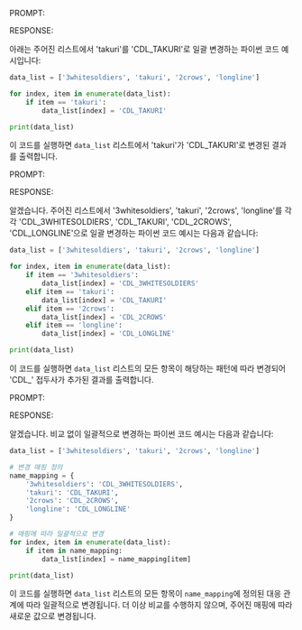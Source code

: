 PROMPT:

RESPONSE:

아래는 주어진 리스트에서 'takuri'를 'CDL\_TAKURI'로 일괄 변경하는 파이썬 코드 예시입니다:

```python
data_list = ['3whitesoldiers', 'takuri', '2crows', 'longline']

for index, item in enumerate(data_list):
    if item == 'takuri':
        data_list[index] = 'CDL_TAKURI'

print(data_list)
```

이 코드를 실행하면 `data_list` 리스트에서 'takuri'가 'CDL\_TAKURI'로 변경된 결과를 출력합니다.

PROMPT:

RESPONSE:

알겠습니다. 주어진 리스트에서 '3whitesoldiers', 'takuri', '2crows', 'longline'를 각각 'CDL\_3WHITESOLDIERS', 'CDL\_TAKURI', 'CDL\_2CROWS', 'CDL\_LONGLINE'으로 일괄 변경하는 파이썬 코드 예시는 다음과 같습니다:

```python
data_list = ['3whitesoldiers', 'takuri', '2crows', 'longline']

for index, item in enumerate(data_list):
    if item == '3whitesoldiers':
        data_list[index] = 'CDL_3WHITESOLDIERS'
    elif item == 'takuri':
        data_list[index] = 'CDL_TAKURI'
    elif item == '2crows':
        data_list[index] = 'CDL_2CROWS'
    elif item == 'longline':
        data_list[index] = 'CDL_LONGLINE'

print(data_list)
```

이 코드를 실행하면 `data_list` 리스트의 모든 항목이 해당하는 패턴에 따라 변경되어 'CDL\_' 접두사가 추가된 결과를 출력합니다.

PROMPT:

RESPONSE:

알겠습니다. 비교 없이 일괄적으로 변경하는 파이썬 코드 예시는 다음과 같습니다:

```python
data_list = ['3whitesoldiers', 'takuri', '2crows', 'longline']

# 변경 매핑 정의
name_mapping = {
    '3whitesoldiers': 'CDL_3WHITESOLDIERS',
    'takuri': 'CDL_TAKURI',
    '2crows': 'CDL_2CROWS',
    'longline': 'CDL_LONGLINE'
}

# 매핑에 따라 일괄적으로 변경
for index, item in enumerate(data_list):
    if item in name_mapping:
        data_list[index] = name_mapping[item]

print(data_list)
```

이 코드를 실행하면 `data_list` 리스트의 모든 항목이 `name_mapping`에 정의된 대응 관계에 따라 일괄적으로 변경됩니다. 더 이상 비교를 수행하지 않으며, 주어진 매핑에 따라 새로운 값으로 변경됩니다.